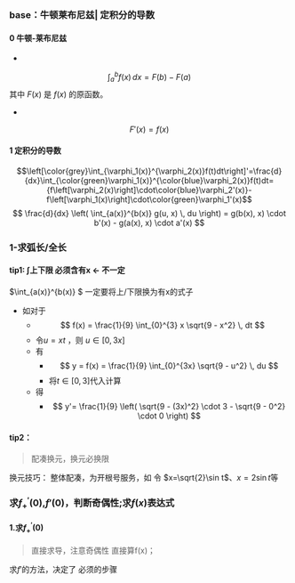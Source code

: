 
### base：牛顿莱布尼兹| 定积分的导数
#### 0 牛顿-莱布尼兹
- 
$$\int_{a}^{b} f(x) \, dx = F(b) - F(a)$$
其中 $F(x)$ 是 $f(x)$ 的原函数。

- 
 $$ F'(x) = f(x) $$
#### 1 定积分的导数
$$\left[\color{grey}\int_{\varphi_1(x)}^{\varphi_2(x)}f(t)dt\right]'=\frac{d}{dx}\int_{\color{green}\varphi_1(x)}^{\color{blue}\varphi_2(x)}f(t)dt={f\left[\varphi_2(x)\right]\cdot\color{blue}\varphi_2'(x)}-f\left[\varphi_1(x)\right]\cdot\color{green}\varphi_1'(x)$$
$$
 \frac{d}{dx} \left( \int_{a(x)}^{b(x)} g(u, x) \, du \right) = g(b(x), x) \cdot b'(x) - g(a(x), x) \cdot a'(x) 
$$
### 1-求弧长/全长
#### tip1: $\int$上下限 必须含有x ← 不一定
$\int_{a(x)}^{b(x)} $ 一定要将上/下限换为有x的式子
   - 如对于
     - $$
 f(x) = \frac{1}{9} \int_{0}^{3} x \sqrt{9 - x^2} \, dt 
$$
     - 令$u=xt$ ，则 $u \in [0,3x]$
     - 有
       - $$ y = f(x) = \frac{1}{9} \int_{0}^{3x} \sqrt{9 - u^2} \, du $$
       - 将$t \in [0,3]$代入计算
     - 得
       - $$
 y'= \frac{1}{9} \left( \sqrt{9 - (3x)^2} \cdot 3 - \sqrt{9 - 0^2} \cdot 0 \right) 
$$

#### tip2：

> 配凑换元，换元必换限

换元技巧：
    整体配凑，为开根号服务，如 令 $x=\sqrt{2}\sin t$、$x=2\sin t$等

### 求$f_+^{'}(0)$,$f'(0)$，判断奇偶性;求$f(x)$表达式
#### 1.求$f_+^{'}(0)$
> 直接求导，注意奇偶性
> 直接算f(x)；

求$f'$的方法，决定了 必须的步骤